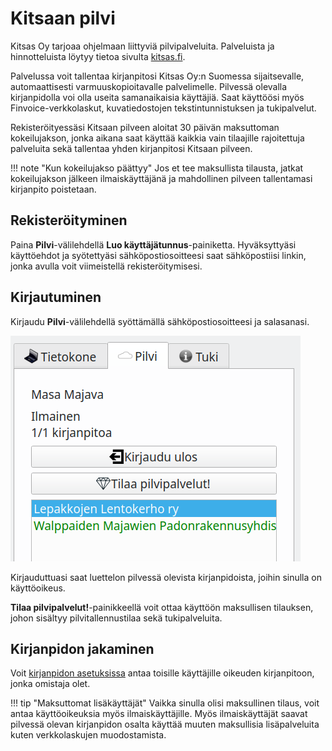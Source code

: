 # Kitsaan pilvi

Kitsas Oy tarjoaa ohjelmaan liittyviä pilvipalveluita. Palveluista ja hinnotteluista löytyy tietoa sivulta [kitsas.fi](https://kitsas.fi).

Palvelussa voit tallentaa kirjanpitosi Kitsas Oy:n Suomessa sijaitsevalle, automaattisesti varmuuskopioitavalle palvelimelle. Pilvessä olevalla kirjanpidolla voi olla useita samanaikaisia käyttäjiä. Saat käyttöösi myös Finvoice-verkkolaskut, kuvatiedostojen tekstintunnistuksen ja tukipalvelut.

Rekisteröityessäsi Kitsaan pilveen aloitat 30 päivän maksuttoman kokeilujakson, jonka aikana saat käyttää kaikkia vain tilaajille rajoitettuja palveluita sekä tallentaa yhden kirjanpitosi Kitsaan pilveen.

!!! note "Kun kokeilujakso päättyy"
    Jos et tee maksullista tilausta, jatkat kokeilujakson jälkeen ilmaiskäyttäjänä ja mahdollinen pilveen tallentamasi kirjanpito poistetaan.

## Rekisteröityminen

Paina **Pilvi**-välilehdellä **Luo käyttäjätunnus**-painiketta. Hyväksyttyäsi käyttöehdot ja syötettyäsi sähköpostiosoitteesi saat sähköpostiisi linkin, jonka avulla voit viimeistellä rekisteröitymisesi.

## Kirjautuminen

Kirjaudu **Pilvi**-välilehdellä syöttämällä sähköpostiosoitteesi ja salasanasi.

![](luettelo.png)

Kirjauduttuasi saat luettelon pilvessä olevista kirjanpidoista, joihin sinulla on käyttöoikeus.

**Tilaa pilvipalvelut!**-painikkeellä voit ottaa käyttöön maksullisen tilauksen, johon sisältyy pilvitallennustilaa sekä tukipalveluita.


## Kirjanpidon jakaminen

Voit [kirjanpidon asetuksissa](../maaritykset/kayttooikeudet/) antaa toisille käyttäjille oikeuden kirjanpitoon, jonka omistaja olet.

!!! tip "Maksuttomat lisäkäyttäjät"
    Vaikka sinulla olisi maksullinen tilaus, voit antaa käyttöoikeuksia myös ilmaiskäyttäjille. Myös ilmaiskäyttäjät saavat pilvessä olevan kirjanpidon osalta käyttää muuten maksullisia lisäpalveluita kuten verkkolaskujen muodostamista.
